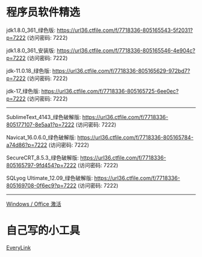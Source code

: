 # 程序员软件精选

jdk1.8.0_361_绿色版: https://url36.ctfile.com/f/7718336-805165543-5f2031?p=7222 (访问密码: 7222)

jdk1.8.0_361_安装版: https://url36.ctfile.com/f/7718336-805165546-4e904c?p=7222 (访问密码: 7222)

jdk-11.0.18_绿色版: https://url36.ctfile.com/f/7718336-805165629-972bd7?p=7222 (访问密码: 7222)

jdk-17_绿色版: https://url36.ctfile.com/f/7718336-805165725-6ee0ec?p=7222 (访问密码: 7222)

---
SublimeText_4143_绿色破解版: https://url36.ctfile.com/f/7718336-805177107-8e5aa1?p=7222 (访问密码: 7222)

Navicat_16.0.6.0_绿色破解版: https://url36.ctfile.com/f/7718336-805165784-a74d86?p=7222 (访问密码: 7222)

SecureCRT_8.5.3_绿色破解版: https://url36.ctfile.com/f/7718336-805165797-9fd454?p=7222 (访问密码: 7222)

SQLyog Ultimate_12.09_绿色破解版: https://url36.ctfile.com/f/7718336-805169708-0f6ec9?p=7222 (访问密码: 7222)

---
[Windows / Office 激活](https://massgrave.dev/)

# 自己写的小工具

[EveryLink](docs/everylink.md)
